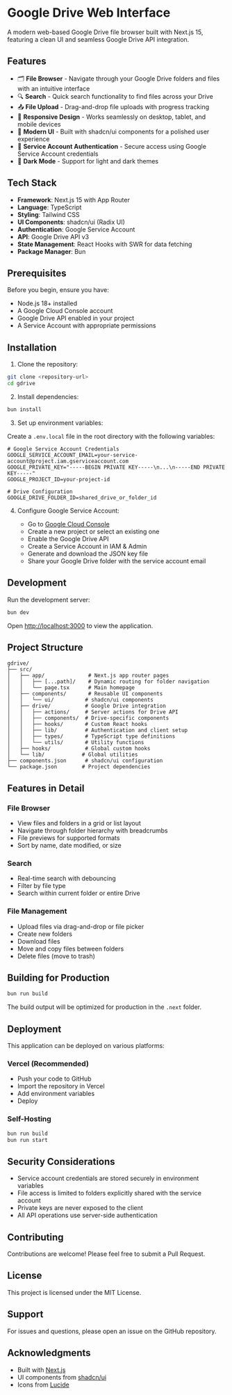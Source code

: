 # Google Drive Web Interface

A modern web-based Google Drive file browser built with Next.js 15, featuring a clean UI and seamless Google Drive API integration.

## Features

- 🗂️ **File Browser** - Navigate through your Google Drive folders and files with an intuitive interface
- 🔍 **Search** - Quick search functionality to find files across your Drive
- 📤 **File Upload** - Drag-and-drop file uploads with progress tracking
- 📱 **Responsive Design** - Works seamlessly on desktop, tablet, and mobile devices
- 🎨 **Modern UI** - Built with shadcn/ui components for a polished user experience
- 🔐 **Service Account Authentication** - Secure access using Google Service Account credentials
- 🌙 **Dark Mode** - Support for light and dark themes

## Tech Stack

- **Framework**: Next.js 15 with App Router
- **Language**: TypeScript
- **Styling**: Tailwind CSS
- **UI Components**: shadcn/ui (Radix UI)
- **Authentication**: Google Service Account
- **API**: Google Drive API v3
- **State Management**: React Hooks with SWR for data fetching
- **Package Manager**: Bun

## Prerequisites

Before you begin, ensure you have:

- Node.js 18+ installed
- A Google Cloud Console account
- Google Drive API enabled in your project
- A Service Account with appropriate permissions

## Installation

1. Clone the repository:
```bash
git clone <repository-url>
cd gdrive
```

2. Install dependencies:
```bash
bun install
```

3. Set up environment variables:

Create a `.env.local` file in the root directory with the following variables:

```env
# Google Service Account Credentials
GOOGLE_SERVICE_ACCOUNT_EMAIL=your-service-account@project.iam.gserviceaccount.com
GOOGLE_PRIVATE_KEY="-----BEGIN PRIVATE KEY-----\n...\n-----END PRIVATE KEY-----"
GOOGLE_PROJECT_ID=your-project-id

# Drive Configuration
GOOGLE_DRIVE_FOLDER_ID=shared_drive_or_folder_id
```

4. Configure Google Service Account:

   - Go to [Google Cloud Console](https://console.cloud.google.com/)
   - Create a new project or select an existing one
   - Enable the Google Drive API
   - Create a Service Account in IAM & Admin
   - Generate and download the JSON key file
   - Share your Google Drive folder with the service account email

## Development

Run the development server:

```bash
bun dev
```

Open [http://localhost:3000](http://localhost:3000) to view the application.

## Project Structure

```
gdrive/
├── src/
│   ├── app/              # Next.js app router pages
│   │   ├── [...path]/    # Dynamic routing for folder navigation
│   │   └── page.tsx      # Main homepage
│   ├── components/       # Reusable UI components
│   │   └── ui/          # shadcn/ui components
│   ├── drive/           # Google Drive integration
│   │   ├── actions/     # Server actions for Drive API
│   │   ├── components/  # Drive-specific components
│   │   ├── hooks/       # Custom React hooks
│   │   ├── lib/         # Authentication and client setup
│   │   ├── types/       # TypeScript type definitions
│   │   └── utils/       # Utility functions
│   ├── hooks/           # Global custom hooks
│   └── lib/            # Global utilities
├── components.json      # shadcn/ui configuration
└── package.json        # Project dependencies
```

## Features in Detail

### File Browser
- View files and folders in a grid or list layout
- Navigate through folder hierarchy with breadcrumbs
- File previews for supported formats
- Sort by name, date modified, or size

### Search
- Real-time search with debouncing
- Filter by file type
- Search within current folder or entire Drive

### File Management
- Upload files via drag-and-drop or file picker
- Create new folders
- Download files
- Move and copy files between folders
- Delete files (move to trash)

## Building for Production

```bash
bun run build
```

The build output will be optimized for production in the `.next` folder.

## Deployment

This application can be deployed on various platforms:

### Vercel (Recommended)
- Push your code to GitHub
- Import the repository in Vercel
- Add environment variables
- Deploy

### Self-Hosting
```bash
bun run build
bun run start
```

## Security Considerations

- Service account credentials are stored securely in environment variables
- File access is limited to folders explicitly shared with the service account
- Private keys are never exposed to the client
- All API operations use server-side authentication

## Contributing

Contributions are welcome! Please feel free to submit a Pull Request.

## License

This project is licensed under the MIT License.

## Support

For issues and questions, please open an issue on the GitHub repository.

## Acknowledgments

- Built with [Next.js](https://nextjs.org/)
- UI components from [shadcn/ui](https://ui.shadcn.com/)
- Icons from [Lucide](https://lucide.dev/)